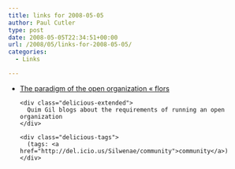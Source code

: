 ```yaml
---
title: links for 2008-05-05
author: Paul Cutler
type: post
date: 2008-05-05T22:34:51+00:00
url: /2008/05/links-for-2008-05-05/
categories:
  - Links

---
```

<ul class="delicious">
  <li>
    <div class="delicious-link">
      <a href="http://flors.wordpress.com/2008/05/04/the-paradigm-of-the-open-organization/">The paradigm of the open organization « flors</a>
    </div>
    
    <div class="delicious-extended">
      Quim Gil blogs about the requirements of running an open organization
    </div>
    
    <div class="delicious-tags">
      (tags: <a href="http://del.icio.us/Silwenae/community">community</a>)
    </div>
  </li>
</ul>